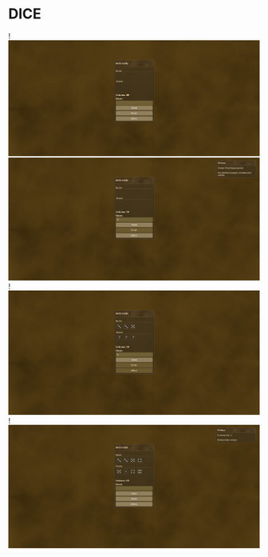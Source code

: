 # DICE
!![image](https://github.com/Tolan87/dice/blob/main/public/img/preview/dice_game_01.png)
![image](https://github.com/Tolan87/dice/blob/main/public/img/preview/dice_game_02.png)
!![image](https://github.com/Tolan87/dice/blob/main/public/img/preview/dice_game_03.png)
!![image](https://github.com/Tolan87/dice/blob/main/public/img/preview/dice_game_04.png)
